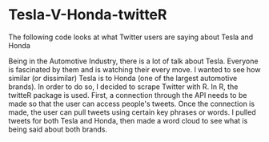 # Tesla-V-Honda-twitteR
The following code looks at what Twitter users are saying about Tesla and Honda

Being in the Automotive Industry, there is a lot of talk about Tesla. 
Everyone is fascinated by them and is watching their every move. 
I wanted to see how similar (or dissimilar) Tesla is to Honda (one of the largest automotive brands).
In order to do so, I decided to scrape Twitter with R. In R, the twitteR package is used. 
First, a connection through the API needs to be made so that the user can access people's tweets. 
Once the connection is made, the user can pull tweets using certain key phrases or words. 
I pulled tweets for both Tesla and Honda, then made a word cloud to see what is being said about both brands.
